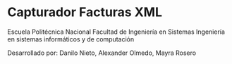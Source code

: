 # Capturador Facturas XML

Escuela Politécnica Nacional
Facultad de Ingeniería en Sistemas
Ingeniería en sistemas informáticos y de computación

Desarrollado por: Danilo Nieto, Alexander Olmedo, Mayra Rosero

